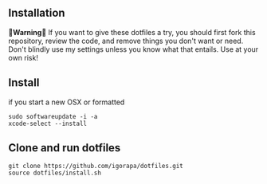 ## Installation
🚨**Warning**🚨  If you want to give these dotfiles a try, you should first fork this repository, review the code, and remove things you don't want or need. Don't blindly use my settings unless you know what that entails. Use at your own risk!

## Install

if you start a new OSX or formatted

	sudo softwareupdate -i -a
	xcode-select --install

## Clone and run dotfiles

	git clone https://github.com/igorapa/dotfiles.git
	source dotfiles/install.sh
